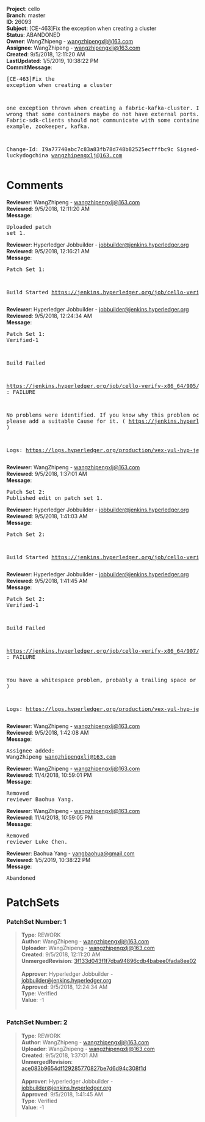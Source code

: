 <strong>Project</strong>: cello<br><strong>Branch</strong>: master<br><strong>ID</strong>: 26093<br><strong>Subject</strong>: [CE-463]Fix the exception when creating a cluster<br><strong>Status</strong>: ABANDONED<br><strong>Owner</strong>: WangZhipeng - wangzhipengxlj@163.com<br><strong>Assignee</strong>: WangZhipeng - wangzhipengxlj@163.com<br><strong>Created</strong>: 9/5/2018, 12:11:20 AM<br><strong>LastUpdated</strong>: 1/5/2019, 10:38:22 PM<br><strong>CommitMessage</strong>:<br><pre>[CE-463]Fix the exception when creating a cluster

one exception thrown  when creating a fabric-kafka-cluster.
It is not wrong that some containers maybe do not have external ports.
Fabric-sdk-clients should not communicate with some containers, for
example, zookeeper, kafka.

Change-Id: I9a77740abc7c83a83fb78d748b82525ecfffbc9c
Signed-off-by: luckydogchina <wangzhipengxlj@163.com>
</pre><h1>Comments</h1><strong>Reviewer</strong>: WangZhipeng - wangzhipengxlj@163.com<br><strong>Reviewed</strong>: 9/5/2018, 12:11:20 AM<br><strong>Message</strong>: <pre>Uploaded patch set 1.</pre><strong>Reviewer</strong>: Hyperledger Jobbuilder - jobbuilder@jenkins.hyperledger.org<br><strong>Reviewed</strong>: 9/5/2018, 12:16:21 AM<br><strong>Message</strong>: <pre>Patch Set 1:

Build Started https://jenkins.hyperledger.org/job/cello-verify-x86_64/905/</pre><strong>Reviewer</strong>: Hyperledger Jobbuilder - jobbuilder@jenkins.hyperledger.org<br><strong>Reviewed</strong>: 9/5/2018, 12:24:34 AM<br><strong>Message</strong>: <pre>Patch Set 1: Verified-1

Build Failed 

https://jenkins.hyperledger.org/job/cello-verify-x86_64/905/ : FAILURE

No problems were identified. If you know why this problem occurred, please add a suitable Cause for it. ( https://jenkins.hyperledger.org/job/cello-verify-x86_64/905/ )

Logs: https://logs.hyperledger.org/production/vex-yul-hyp-jenkins-3/cello-verify-x86_64/905</pre><strong>Reviewer</strong>: WangZhipeng - wangzhipengxlj@163.com<br><strong>Reviewed</strong>: 9/5/2018, 1:37:01 AM<br><strong>Message</strong>: <pre>Patch Set 2: Published edit on patch set 1.</pre><strong>Reviewer</strong>: Hyperledger Jobbuilder - jobbuilder@jenkins.hyperledger.org<br><strong>Reviewed</strong>: 9/5/2018, 1:41:03 AM<br><strong>Message</strong>: <pre>Patch Set 2:

Build Started https://jenkins.hyperledger.org/job/cello-verify-x86_64/907/</pre><strong>Reviewer</strong>: Hyperledger Jobbuilder - jobbuilder@jenkins.hyperledger.org<br><strong>Reviewed</strong>: 9/5/2018, 1:41:45 AM<br><strong>Message</strong>: <pre>Patch Set 2: Verified-1

Build Failed 

https://jenkins.hyperledger.org/job/cello-verify-x86_64/907/ : FAILURE

You have a whitespace problem, probably a trailing space or two. ( https://jenkins.hyperledger.org/job/cello-verify-x86_64/907/ )

Logs: https://logs.hyperledger.org/production/vex-yul-hyp-jenkins-3/cello-verify-x86_64/907</pre><strong>Reviewer</strong>: WangZhipeng - wangzhipengxlj@163.com<br><strong>Reviewed</strong>: 9/5/2018, 1:42:08 AM<br><strong>Message</strong>: <pre>Assignee added: WangZhipeng <wangzhipengxlj@163.com></pre><strong>Reviewer</strong>: WangZhipeng - wangzhipengxlj@163.com<br><strong>Reviewed</strong>: 11/4/2018, 10:59:01 PM<br><strong>Message</strong>: <pre>Removed reviewer Baohua Yang.</pre><strong>Reviewer</strong>: WangZhipeng - wangzhipengxlj@163.com<br><strong>Reviewed</strong>: 11/4/2018, 10:59:05 PM<br><strong>Message</strong>: <pre>Removed reviewer Luke Chen.</pre><strong>Reviewer</strong>: Baohua Yang - yangbaohua@gmail.com<br><strong>Reviewed</strong>: 1/5/2019, 10:38:22 PM<br><strong>Message</strong>: <pre>Abandoned</pre><h1>PatchSets</h1><h3>PatchSet Number: 1</h3><blockquote><strong>Type</strong>: REWORK<br><strong>Author</strong>: WangZhipeng - wangzhipengxlj@163.com<br><strong>Uploader</strong>: WangZhipeng - wangzhipengxlj@163.com<br><strong>Created</strong>: 9/5/2018, 12:11:20 AM<br><strong>UnmergedRevision</strong>: [3f133d043f1f7dba94896cdb4babee0fada8ee02](https://github.com/hyperledger-gerrit-archive/cello/commit/3f133d043f1f7dba94896cdb4babee0fada8ee02)<br><br><strong>Approver</strong>: Hyperledger Jobbuilder - jobbuilder@jenkins.hyperledger.org<br><strong>Approved</strong>: 9/5/2018, 12:24:34 AM<br><strong>Type</strong>: Verified<br><strong>Value</strong>: -1<br><br></blockquote><h3>PatchSet Number: 2</h3><blockquote><strong>Type</strong>: REWORK<br><strong>Author</strong>: WangZhipeng - wangzhipengxlj@163.com<br><strong>Uploader</strong>: WangZhipeng - wangzhipengxlj@163.com<br><strong>Created</strong>: 9/5/2018, 1:37:01 AM<br><strong>UnmergedRevision</strong>: [ace083b9654df129285770827be7d6d94c308f1d](https://github.com/hyperledger-gerrit-archive/cello/commit/ace083b9654df129285770827be7d6d94c308f1d)<br><br><strong>Approver</strong>: Hyperledger Jobbuilder - jobbuilder@jenkins.hyperledger.org<br><strong>Approved</strong>: 9/5/2018, 1:41:45 AM<br><strong>Type</strong>: Verified<br><strong>Value</strong>: -1<br><br></blockquote>